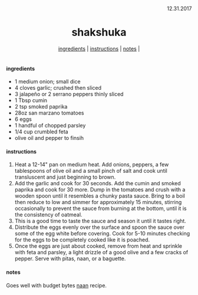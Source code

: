 <p align="right">12.31.2017</p>

<h1 align="center">shakshuka</h1>

<div align="center">
  <a href="#ingredients">ingredients</a> | 
  <a href="#instructions">instructions</a> | 
  <a href="#notes">notes</a> | 
</div>
<br>

#### ingredients
- 1 medium onion; small dice
- 4 cloves garlic; crushed then sliced
- 3 jalapeño or 2 serrano peppers thinly sliced
- 1 Tbsp cumin
- 2 tsp smoked paprika
- 28oz san marzano tomatoes
- 6 eggs
- 1 handful of chopped parsley
- 1/4 cup crumbled feta
- olive oil and pepper to finsih

#### instructions
1. Heat a 12-14" pan on medium heat. Add onions, peppers, a few tablespoons of olive oil and a small pinch of salt and cook until transluscent and just beginning to brown. 
2. Add the garlic and cook for 30 seconds. Add the cumin and smoked paprika and cook for 30 more. Dump in the tomatoes and crush with a wooden spoon until it resembles a chunky pasta sauce. Bring to a boil then reduce to low and simmer for approximately 15 minutes, stirring occasionally to prevent the sauce from burning at the bottom, until it is the consistency of oatmeal. 
3. This is a good time to taste the sauce and season it until it tastes right. 
4. Distribute the eggs evenly over the surface and spoon the sauce over some of the egg white before covering. Cook for 5-10 minutes checking for the eggs to be completely cooked like it is poached. 
5. Once the eggs are just about cooked, remove from heat and sprinkle with feta and parsley, a light drizzle of a good olive and a few cracks of pepper. Serve with pitas, naan, or a baguette.

#### notes
Goes well with budget bytes [naan](https://www.budgetbytes.com/2010/09/naan/) recipe.




